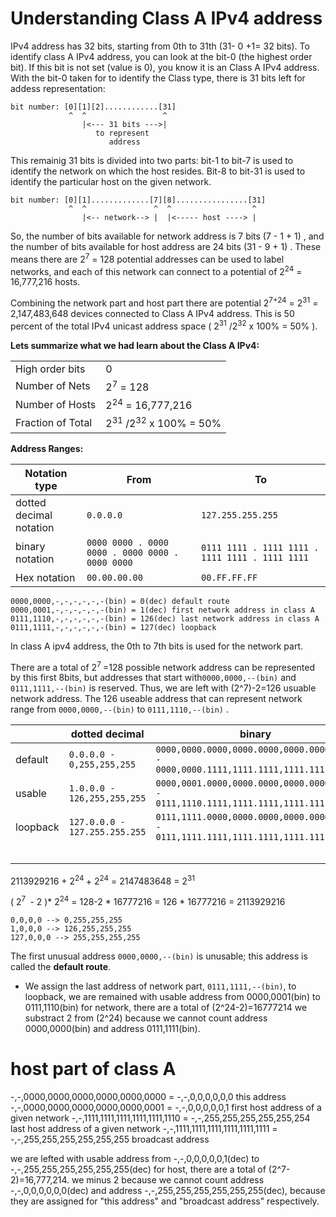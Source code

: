### 

# Understanding Class A IPv4 address

IPv4 address has 32 bits, starting from 0th to 31th (31- 0 +1= 32 bits).  To identify class A IPv4 address, you can look at the bit-0 (the highest order bit). If this bit is not set (value is 0), you know it is an Class A IPv4 address.  With the bit-0 taken for to identify the Class type, there is 31 bits left for addess representation: 

```
bit number: [0][1][2]............[31]
             ^  ^                 ^
                |<--- 31 bits --->|
                   to represent
                      address
```

This remainig 31 bits is divided into two parts: bit-1 to bit-7 is used to identify the network on which the host resides. Bit-8 to bit-31 is used to identify the particular host on the given network. 

```
bit number: [0][1].............[7][8]................[31]
             ^  ^               ^  ^                  ^
                |<-- network--> |  |<----- host ----> |
```

So, the number of bits available for network address is 7 bits (7 - 1 + 1) , and the number of bits available for host address are 24 bits (31 - 9 + 1) .  These means there are  2<sup>7</sup> = 128 potential addresses can be used to label networks, and each of this network can connect to a potential of 2<sup>24</sup> = 16,777,216  hosts.  

Combining the network part and host part there are potential  2<sup>7+24</sup> = 2<sup>31</sup> = 2,147,483,648 devices connected to Class A IPv4 address. This is 50 percent of the total IPv4 unicast address space ( 2<sup>31</sup> /2<sup>32</sup> x 100% = 50% ).  

**Lets summarize what we had learn about the Class A IPv4:** 

|                   |                                             |
| ----------------- | ------------------------------------------- |
| High order bits   | 0                                           |
| Number of Nets    | 2<sup>7</sup> = 128                         |
| Number of Hosts   | 2<sup>24</sup> = 16,777,216                 |
| Fraction of Total | 2<sup>31</sup> /2<sup>32</sup> x 100% = 50% |

**Address Ranges:**   

| Notation type           | From                                            | To                                              |
| ----------------------- | ----------------------------------------------- | ----------------------------------------------- |
| dotted decimal notation | `0.0.0.0`                                       | `127.255.255.255`                               |
| binary notation         | `0000 0000 . 0000 0000 . 0000 0000 . 0000 0000` | `0111 1111 . 1111 1111 . 1111 1111 . 1111 1111` |
| Hex notation            | `00.00.00.00`                                   | `00.FF.FF.FF`                                   |



```
0000,0000,-,-,-,-,-,-(bin) = 0(dec) default route
0000,0001,-,-,-,-,-,-(bin) = 1(dec) first network address in class A
0111,1110,-,-,-,-,-,-(bin) = 126(dec) last network address in class A 
0111,1111,-,-,-,-,-,-(bin) = 127(dec) loopback
```

In class A ipv4 address, the 0th to 7th bits is used for the network part.  

There are a total of  2<sup>7 </sup>=128 possible network address can be represented by this first 8bits, but addresses that start with`0000,0000,--(bin)` and `0111,1111,--(bin)`  is reserved.  Thus, we are left with (2^7)-2=126 usuable network address.  The 126 useable address that can represent network range from `0000,0000,--(bin)`  to `0111,1110,--(bin)` . 


|                            | dotted decimal | binary | hex | cardinality |
| -------------------------- | ------------------------------------------------------------ | ------------------------ | ------------------------ | -------------------------- |
| default | `0.0.0.0 - 0,255,255,255` | `0000,0000.0000,0000.0000,0000.0000,0000 - 0000,0000.1111,1111.1111,1111.1111,1111` | `00.00.00.00 - 00.FF.FF.FF` | 16777216=2<sup>24</sup> |
| usable | `1.0.0.0 - 126,255,255,255` | `0000,0001.0000,0000.0000,0000.0000,0000 - 0111,1110.1111,1111.1111,1111.1111,1111 ` | `01.00.00.00 - 7E.FF.FF.FF` | 2113929216 |
| loopback | `127.0.0.0 - 127.255.255.255` | `0111,1111.0000,0000.0000,0000.0000,0000 - 0111,1111.1111,1111.1111,1111.1111,1111 ` | `7F.00.00.00 - 7F.FF.FF.FF` | 16777216=2<sup>24</sup> |
|  |  |  |  | 2147483648=2<sup>31</sup> |

2113929216 + 2<sup>24 </sup>+ 2<sup>24</sup> = 2147483648 = 2<sup>31</sup>

( 2<sup>7 </sup> - 2 )* 2<sup>24</sup> = 128-2  * 16777216 = 126 * 16777216 = 2113929216



```0000,0000,--(bin)
0,0,0,0 --> 0,255,255,255
1,0,0,0 --> 126,255,255,255
127,0,0,0 --> 255,255,255,255 
```



 

The first unusual address  `0000,0000,--(bin)` is unusable; this address is called the **default route**. 

- We assign the last address of network part, `0111,1111,--(bin)`,  to loopback, we are remained with usable address from 0000,0001(bin) to 0111,1110(bin) for network, there are a total of (2^24-2)=16777214  we substract 2 from (2^24) because we cannot count address 0000,0000(bin) and address 0111,1111(bin).




host part of class A
====================

-,-,0000,0000,0000,0000,0000,0000 = -,-,0,0,0,0,0,0 this address 
-,-,0000,0000,0000,0000,0000,0001 = -,-,0,0,0,0,0,1 first host address of a given network
-,-,1111,1111,1111,1111,1111,1110 = -,-,255,255,255,255,255,254 last host address of a given network
-,-,1111,1111,1111,1111,1111,1111 = -,-,255,255,255,255,255,255 broadcast address

we are lefted with usable address from -,-,0,0,0,0,0,1(dec) to -,-,255,255,255,255,255,255(dec) for host, there are a total of (2^7-2)=16,777,214.
we minus 2 because we cannot count address -,-,0,0,0,0,0,0(dec) and address -,-,255,255,255,255,255,255(dec), because they are assigned for "this address" and "broadcast address" respectively. 

